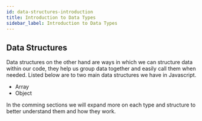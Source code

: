 ```yaml
---
id: data-structures-introduction
title: Introduction to Data Types
sidebar_label: Introduction to Data Types
---
```


## Data Structures
Data structures on the other hand are ways in which we can structure data within our code, they help us group data together and easily call them when needed.
Listed below are to two main data structures we have in Javascript.
* Array
* Object

In the comming sections we will expand more on each type and structure to better understand them and how they work.


